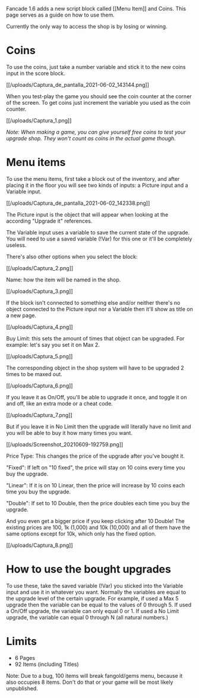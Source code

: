 Fancade 1.6 adds a new script block called [[Menu Item]] and Coins. This page serves as a guide on how to use them.

Currently the only way to access the shop is by losing or winning.

# Coins
To use the coins, just take a number variable and stick it to the new coins input in the score block. 

[[/uploads/Captura_de_pantalla_2021-06-02_143144.png]]

When you test-play the game you should see the coin counter at the corner of the screen. To get coins just increment the variable you used as the coin counter.

[[/uploads/Captura_1.png]]

*Note: When making a game, you can give yourself free coins to test your upgrade shop. They won't count as coins in the actual game though.*

# Menu items
To use the menu items, first take a block out of the inventory, and after placing it in the floor you will see two kinds of inputs: a Picture input and a Variable input.

[[/uploads/Captura_de_pantalla_2021-06-02_142338.png]]

The Picture input is the object that will appear when looking at the according "Upgrade it" references.

The Variable input uses a variable to save the current state of the upgrade.
You will need to use a saved variable (!Var) for this one or it'll be completely useless.

There's also other options when you select the block:

[[/uploads/Captura_2.png]]

Name: how the item will be named in the shop. 

[[/uploads/Captura_3.png]]

If the block isn't connected to something else and/or neither there's no object connected to the Picture input nor a Variable then it'll show as title on a new page.

[[/uploads/Captura_4.png]]

Buy Limit: this sets the amount of times that object can be upgraded. For example: let's say you set it on Max 2.

[[/uploads/Captura_5.png]]

The corresponding object in the shop system will have to be upgraded 2 times to be maxed out.

[[/uploads/Captura_6.png]]

If you leave it as On/Off, you'll be able to upgrade it once, and toggle it on and off, like an extra mode or a cheat code.

[[/uploads/Captura_7.png]]

But if you leave it in No Limit then the upgrade will literally have no limit and you will be able to buy it how many times you want.

[[/uploads/Screenshot_20210609-192759.png]]

Price Type:
This changes the price of the upgrade after you've bought it. 

"Fixed":
If left on "10 fixed", the price will stay on 10 coins every time you buy the upgrade. 

"Linear":
If it is on 10 Linear, then the price will increase by 10 coins each time you buy the upgrade. 

"Double":
If set to 10 Double, then the price doubles each time you buy the upgrade. 

And you even get a bigger price if you keep clicking after 10 Double! The existing prices are 100, 1k (1,000) and 10k (10,000) and all of them have the same options except for 10k, which only has the fixed option.

[[/uploads/Captura_8.png]]

# How to use the bought upgrades

To use these, take the saved variable (!Var) you sticked into the Variable input and use it in whatever you want. Normally the variables are equal to the upgrade level of the certain upgrade. For example, if used a Max 5 upgrade then the variable can be equal to the values of 0 through 5. If used a On/Off upgrade, the variable can only equal 0 or 1. If used a No Limit upgrade, the variable can equal 0 through N (all natural numbers.)

# Limits

- 6 Pages
- 92 Items (including Titles)

Note: Due to a bug, 100 items will break fangold/gems menu, because it also occupies 8 items. Don't do that or your game will be most likely unpublished.